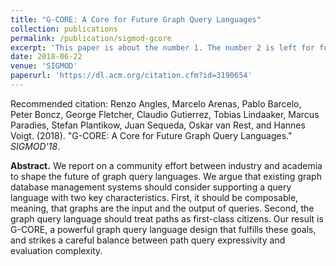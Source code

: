 ```yaml
---
title: "G-CORE: A Core for Future Graph Query Languages"
collection: publications
permalink: /publication/sigmod-gcore
excerpt: 'This paper is about the number 1. The number 2 is left for future work.'
date: 2018-06-22
venue: 'SIGMOD'
paperurl: 'https://dl.acm.org/citation.cfm?id=3190654'
---
```


Recommended citation: Renzo Angles, Marcelo Arenas, Pablo Barcelo, Peter Boncz, George Fletcher, Claudio Gutierrez, Tobias Lindaaker, Marcus Paradies, Stefan Plantikow, Juan Sequeda, Oskar van Rest, and Hannes Voigt. (2018). "G-CORE: A Core for Future Graph Query Languages." <i>SIGMOD'18</i>.

**Abstract.** We report on a community effort between industry and academia to shape the future of graph query languages. We argue that existing graph database management systems should consider supporting a query language with two key characteristics. First, it should be composable, meaning, that graphs are the input and the output of queries. Second, the graph query language should treat paths as first-class citizens. Our result is G-CORE, a powerful graph query language design that fulfills these goals, and strikes a careful balance between path query expressivity and evaluation complexity.
